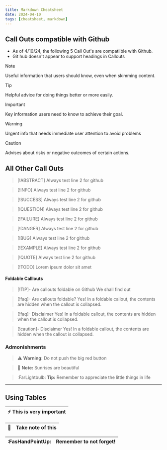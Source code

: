 ```yaml
---
title: Markdown Cheatsheet
date: 2024-04-10
tags: [cheatsheet, markdown]
---
```

## Call Outs compatible with Github

- As of 4/10/24, the following 5 Call Out's are compatiible with Github.
- Git hub doesn't appear to support headings in Callouts

> [!Note]
> Useful information that users should know, even when skimming content.

> [!TIP]
> Helpful advice for doing things better or more easily.

> [!IMPORTANT]
> Key information users need to know to achieve their goal.

> [!WARNING]
> Urgent info that needs immediate user attention to avoid problems

> [!CAUTION]
> Advises about risks or negative outcomes of certain actions.

## All Other Call Outs

> [!ABSTRACT]
> Always test line 2 for github

> [!INFO]
> Always test line 2 for github

> [!SUCCESS]
> Always test line 2 for github

> [!QUESTION]
> Always test line 2 for github

> [!FAILURE]
> Always test line 2 for github

> [!DANGER]
> Always test line 2 for github

> [!BUG]
> Always test line 2 for github

> [!EXAMPLE]
> Always test line 2 for github

> [!QUOTE]
> Always test line 2 for github

> [!TODO]
> Lorem ipsum dolor sit amet

#### Foldable Calllouts

> [!TIP]- Are callouts foldable on Github
> We shall find out

> [!faq]- Are callouts foldable? 
> Yes! In a foldable callout, the contents are hidden when the callout is collapsed.

> [!faq]- Disclaimer 
> Yes! In a foldable callout, the contents are hidden when the callout is collapsed.

> [!caution]- Disclaimer 
> Yes! In a foldable callout, the contents are hidden when the callout is collapsed.


### Admonishments

> ⚠ __Warning:__ Do not push the big red button

> 📝 __Note:__ Sunrises are beautiful

> :FarLightbulb: __Tip:__ Remember to appreciate the little things in life

---

## Using Tables

| ⚡ This is very important |
| ------------------------------------ | 

| :memo:        | Take note of this       |
|---------------|:------------------------|

| :FasHandPointUp:    | Remember to not forget! |
|---------------|:------------------------|